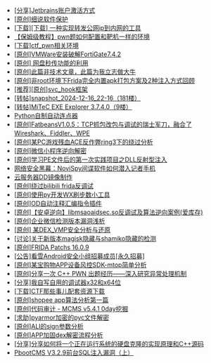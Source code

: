 + [[分享]Jetbrains账户激活方式](https://bbs.kanxue.com/thread-284298.htm)
+ [[原创]细说软件保护](https://bbs.kanxue.com/thread-284629.htm)
+ [[下载][下载] 一种实现转发公网ip到内网的工具](https://bbs.kanxue.com/thread-284837.htm)
+ [【保姆级教程】pwn题如何配置和靶机一样的环境](https://bbs.kanxue.com/thread-272653.htm)
+ [[下载]ctf_pwn相关环境](https://bbs.kanxue.com/thread-278044.htm)
+ [[原创]VMWare安装破解FortiGate7.4.2](https://bbs.kanxue.com/thread-284794.htm)
+ [[原创] 网盘秒传功能的利用](https://bbs.kanxue.com/thread-284783.htm)
+ [[原创]此篇非技术文章，此篇为我立志做大牛](https://bbs.kanxue.com/thread-284823.htm)
+ [[原创]非root环境下Frida完全内置apk打包方案及2种注入方式回顾](https://bbs.kanxue.com/thread-284482.htm)
+ [[推荐][原创]svc_hook框架](https://bbs.kanxue.com/thread-284713.htm)
+ [[转帖]snapshot_2024-12-16_22-16（181楼）](https://bbs.kanxue.com/thread-270207.htm)
+ [[转帖]MiTeC EXE Explorer 3.7.4.0（9楼）](https://bbs.kanxue.com/thread-277922.htm)
+ [Python自制自动连点器](https://bbs.kanxue.com/thread-284780.htm)
+ [[原创]FatbeansV1.0.5：TCP抓包改包与调试的瑞士军刀，融合了Wireshark、Fiddler、WPE](https://bbs.kanxue.com/thread-284571.htm)
+ [[原创]某PC游戏残血ACE反作弊ring3下的绕过分析](https://bbs.kanxue.com/thread-284667.htm)
+ [[原创]微信小程序逆向解密](https://bbs.kanxue.com/thread-276281.htm)
+ [[原创]学习PE文件后的第一次实践项目之DLL反射型注入](https://bbs.kanxue.com/thread-284843.htm)
+ [网络安全黑幕：NoviSpy间谍软件如何潜入记者手机](https://bbs.kanxue.com/thread-284855.htm)
+ [云服务器DD镜像制作](https://bbs.kanxue.com/thread-284814.htm)
+ [[原创]绕过bilibili frida反调试](https://bbs.kanxue.com/thread-277034.htm)
+ [[原创]使用py开发WX刷步数小工具](https://bbs.kanxue.com/thread-284858.htm)
+ [[原创]OD自动注释汇编指令插件](https://bbs.kanxue.com/thread-284557.htm)
+ [[原创]【安卓逆向】libmsaoaidsec.so反调试及算法逆向案例(爱库存)](https://bbs.kanxue.com/thread-284816.htm)
+ [[原创]企业微信检测版本漏洞浅析](https://bbs.kanxue.com/thread-284796.htm)
+ [[原创] 某DEX_VMP安全分析与还原](https://bbs.kanxue.com/thread-270799.htm)
+ [[讨论]关于新版本magisk隐藏与shamiko隐藏的检测](https://bbs.kanxue.com/thread-284859.htm)
+ [[原创]FRIDA Patchs 16.0.9](https://bbs.kanxue.com/thread-276111.htm)
+ [[公告]看雪Android安全小组招募成员[永久招募]](https://bbs.kanxue.com/thread-224995.htm)
+ [[原创]某宝购物APP设备风控SDK-mtop简单分析](https://bbs.kanxue.com/thread-284241.htm)
+ [[原创]分享一次 C++ PWN 出题经历——深入研究异常处理机制](https://bbs.kanxue.com/thread-284745.htm)
+ [[分享]我自写自用的调试器x32和x64位](https://bbs.kanxue.com/thread-217252.htm)
+ [[下载]CTF那些事儿配套资源下载](https://bbs.kanxue.com/thread-283930.htm)
+ [[原创]shopee app算法分析第一篇](https://bbs.kanxue.com/thread-284570.htm)
+ [[原创]代码审计 - MCMS v5.4.1 0day挖掘](https://bbs.kanxue.com/thread-284806.htm)
+ [[求助]pyarmor加密的pyc文件解密](https://bbs.kanxue.com/thread-274440.htm)
+ [[原创]ALI的sign参数分析](https://bbs.kanxue.com/thread-284292.htm)
+ [[原创]APP加固dex解密流程分析](https://bbs.kanxue.com/thread-280609.htm)
+ [[分享]分享如何将一个正在运行系统的硬盘克隆的实现原理和C++源码](https://bbs.kanxue.com/thread-284753.htm)
+ [PbootCMS V3.2.9前台SQL注入漏洞（上）](https://bbs.kanxue.com/thread-284864.htm)
